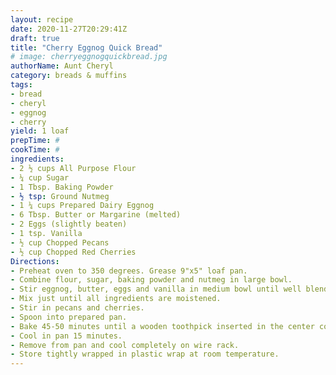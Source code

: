 ```yaml
--- 
layout: recipe 
date: 2020-11-27T20:29:41Z 
draft: true 
title: "Cherry Eggnog Quick Bread" 
# image: cherryeggnogquickbread.jpg 
authorName: Aunt Cheryl 
category: breads & muffins 
tags: 
- bread 
- cheryl 
- eggnog 
- cherry 
yield: 1 loaf 
prepTime: # 
cookTime: # 
ingredients: 
- 2 ½ cups All Purpose Flour 
- ¼ cup Sugar 
- 1 Tbsp. Baking Powder 
- ½ tsp: Ground Nutmeg 
- 1 ¼ cups Prepared Dairy Eggnog 
- 6 Tbsp. Butter or Margarine (melted) 
- 2 Eggs (slightly beaten) 
- 1 tsp. Vanilla 
- ½ cup Chopped Pecans 
- ½ cup Chopped Red Cherries 
Directions: 
- Preheat oven to 350 degrees. Grease 9"x5" loaf pan. 
- Combine flour, sugar, baking powder and nutmeg in large bowl. 
- Stir eggnog, butter, eggs and vanilla in medium bowl until well blended. Add eggnog mixture to flour mixture. 
- Mix just until all ingredients are moistened. 
- Stir in pecans and cherries. 
- Spoon into prepared pan. 
- Bake 45-50 minutes until a wooden toothpick inserted in the center comes out clean. 
- Cool in pan 15 minutes. 
- Remove from pan and cool completely on wire rack. 
- Store tightly wrapped in plastic wrap at room temperature. 
---
```

